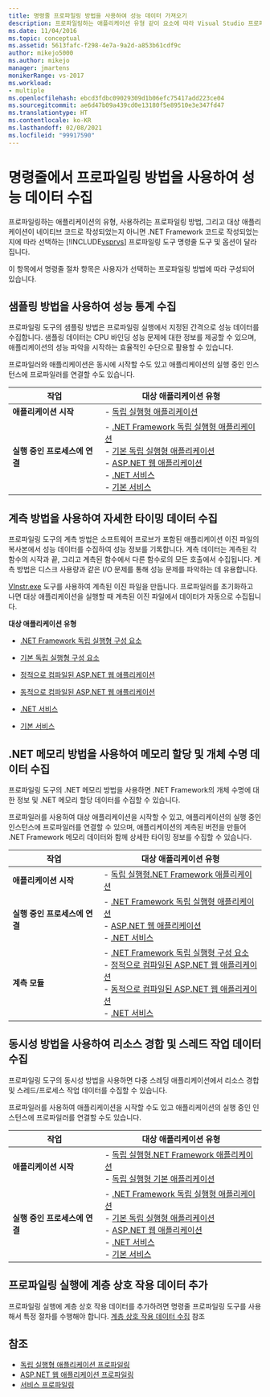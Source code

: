 ```yaml
---
title: 명령줄 프로파일링 방법을 사용하여 성능 데이터 가져오기
description: 프로파일링하는 애플리케이션 유형 같이 요소에 따라 Visual Studio 프로파일링 도구 명령줄 도구 및 옵션을 선택하는 방법을 알아봅니다.
ms.date: 11/04/2016
ms.topic: conceptual
ms.assetid: 5613fafc-f298-4e7a-9a2d-a853b61cdf9c
author: mikejo5000
ms.author: mikejo
manager: jmartens
monikerRange: vs-2017
ms.workload:
- multiple
ms.openlocfilehash: ebcd3fdbc09029309d1b06efc75417add223ce04
ms.sourcegitcommit: ae6d47b09a439cd0e13180f5e89510e3e347fd47
ms.translationtype: HT
ms.contentlocale: ko-KR
ms.lasthandoff: 02/08/2021
ms.locfileid: "99917590"
---
```

# <a name="use-profiling-methods-to-collect-performance-data-from-the-command-line"></a>명령줄에서 프로파일링 방법을 사용하여 성능 데이터 수집
프로파일링하는 애플리케이션의 유형, 사용하려는 프로파일링 방법, 그리고 대상 애플리케이션이 네이티브 코드로 작성되었는지 아니면 .NET Framework 코드로 작성되었는지에 따라 선택하는 [!INCLUDE[vsprvs](../code-quality/includes/vsprvs_md.md)] 프로파일링 도구 명령줄 도구 및 옵션이 달라집니다.

 이 항목에서 명령줄 절차 항목은 사용자가 선택하는 프로파일링 방법에 따라 구성되어 있습니다.

## <a name="use-the-sampling-method-to-collect-performance-statistics"></a>샘플링 방법을 사용하여 성능 통계 수집
 프로파일링 도구의 샘플링 방법은 프로파일링 실행에서 지정된 간격으로 성능 데이터를 수집합니다. 샘플링 데이터는 CPU 바인딩 성능 문제에 대한 정보를 제공할 수 있으며, 애플리케이션의 성능 파악을 시작하는 효율적인 수단으로 활용할 수 있습니다.

 프로파일러와 애플리케이션은 동시에 시작할 수도 있고 애플리케이션의 실행 중인 인스턴스에 프로파일러를 연결할 수도 있습니다.

|작업|대상 애플리케이션 유형|
|----------|-----------------------------|
|**애플리케이션 시작**|-   [독립 실행형 애플리케이션](../profiling/how-to-launch-a-stand-alone-app-and-collect-application-statistics.md)|
|**실행 중인 프로세스에 연결**|-   [.NET Framework 독립 실행형 애플리케이션](../profiling/how-to-attach-the-profiler-to-a-dotnet-app-and-collect-application-statistics.md)<br />-   [기본 독립 실행형 애플리케이션](../profiling/how-to-attach-the-profiler-to-a-native-app-and-collect-application-statistics.md)<br />-   [ASP.NET 웹 애플리케이션](../profiling/how-to-attach-the-profiler-to-an-aspnet-web-application-to-collect-application-statistics-by-using-the-command-line.md)<br />-   [.NET 서비스](../profiling/how-to-attach-the-profiler-to-a-dotnet-service-to-collect-application-statistics-by-using-the-command-line.md)<br />-   [기본 서비스](../profiling/how-to-attach-the-profiler-to-a-native-service-to-collect-application-statistics-by-using-the-command-line.md)|

## <a name="use-the-instrumentation-method-to-collect-detailed-timing-data"></a>계측 방법을 사용하여 자세한 타이밍 데이터 수집
 프로파일링 도구의 계측 방법은 소프트웨어 프로브가 포함된 애플리케이션 이진 파일의 복사본에서 성능 데이터를 수집하여 성능 정보를 기록합니다. 계측 데이터는 계측된 각 함수의 시작과 끝, 그리고 계측된 함수에서 다른 함수로의 모든 호출에서 수집됩니다. 계측 방법은 디스크 사용량과 같은 I/O 문제를 통해 성능 문제를 파악하는 데 유용합니다.

 [VInstr.exe](../profiling/vsinstr.md) 도구를 사용하여 계측된 이진 파일을 만듭니다. 프로파일러를 초기화하고 나면 대상 애플리케이션을 실행할 때 계측된 이진 파일에서 데이터가 자동으로 수집됩니다.

 **대상 애플리케이션 유형**

- [.NET Framework 독립 실행형 구성 요소](../profiling/how-to-instrument-a-dotnet-framework-component-and-collect-timing-data.md)

- [기본 독립 실행형 구성 요소](../profiling/how-to-instrument-a-native-component-and-collect-timing-data.md)

- [정적으로 컴파일된 ASP.NET 웹 애플리케이션](../profiling/how-to-instrument-statically-compiled-aspnet-and-collect-detailed-timing-data.md)

- [동적으로 컴파일된 ASP.NET 웹 애플리케이션](../profiling/how-to-instrument-a-dynamically-compiled-aspnet-app-and-collect-timing-data.md)

- [.NET 서비스](../profiling/how-to-instrument-a-dotnet-service-and-collect-detailed-timing-data-by-using-the-profiler-command-line.md)

- [기본 서비스](../profiling/how-to-instrument-a-native-service-and-collect-detailed-timing-data-by-using-the-profiler-command-line.md)

## <a name="use-net-memory-methods-to-collect-memory-allocation-and-object-lifetime-data"></a>.NET 메모리 방법을 사용하여 메모리 할당 및 개체 수명 데이터 수집
 프로파일링 도구의 .NET 메모리 방법을 사용하면 .NET Framework의 개체 수명에 대한 정보 및 .NET 메모리 할당 데이터를 수집할 수 있습니다.

 프로파일러를 사용하여 대상 애플리케이션을 시작할 수 있고, 애플리케이션의 실행 중인 인스턴스에 프로파일러를 연결할 수 있으며, 애플리케이션의 계측된 버전을 만들어 .NET Framework 메모리 데이터와 함께 상세한 타이밍 정보를 수집할 수 있습니다.

|작업|대상 애플리케이션 유형|
|----------|-----------------------------|
|**애플리케이션 시작**|-   [독립 실행형.NET Framework 애플리케이션](../profiling/how-to-launch-a-stand-alone-dotnet-framework-app-to-collect-memory-data.md)|
|**실행 중인 프로세스에 연결**|-   [.NET Framework 독립 실행형 애플리케이션](../profiling/how-to-attach-the-profiler-to-a-dotnet-framework-app-to-collect-memory-data.md)<br />-   [ASP.NET 웹 애플리케이션](../profiling/how-to-attach-the-profiler-to-an-aspnet-web-application-to-collect-memory-data-by-using-the-command-line.md)<br />-   [.NET 서비스](../profiling/how-to-attach-the-profiler-to-a-dotnet-service-to-collect-memory-data-by-using-the-command-line.md)|
|**계측 모듈**|-   [.NET Framework 독립 실행형 구성 요소](../profiling/how-to-instrument-a-dotnet-framework-component-and-collect-memory-data.md)<br />-   [정적으로 컴파일된 ASP.NET 웹 애플리케이션](../profiling/how-to-instrument-a-statically-compiled-aspnet-app-and-collect-memory-data.md)<br />-   [동적으로 컴파일된 ASP.NET 웹 애플리케이션](../profiling/how-to-instrument-a-dynamically-compiled-aspnet-web-application-and-collect-memory-data.md)<br />-   [.NET 서비스](../profiling/how-to-instrument-a-dotnet-framework-service-and-collect-memory-data-by-using-the-profiler-command-line.md)|

## <a name="use-the-concurrency-method-to-collect-resource-contention-and-thread-activity-data"></a>동시성 방법을 사용하여 리소스 경합 및 스레드 작업 데이터 수집
 프로파일링 도구의 동시성 방법을 사용하면 다중 스레딩 애플리케이션에서 리소스 경합 및 스레드/프로세스 작업 데이터를 수집할 수 있습니다.

 프로파일러를 사용하여 애플리케이션을 시작할 수도 있고 애플리케이션의 실행 중인 인스턴스에 프로파일러를 연결할 수도 있습니다.

|작업|대상 애플리케이션 유형|
|----------|-----------------------------|
|**애플리케이션 시작**|-   [독립 실행형.NET Framework 애플리케이션](../profiling/how-to-launch-a-stand-alone-dotnet-framework-app-to-collect-concurrency-data.md)<br />-   [독립 실행형 기본 애플리케이션](../profiling/how-to-launch-a-stand-alone-native-application-to-collect-concurrency-data.md)|
|**실행 중인 프로세스에 연결**|-   [.NET Framework 독립 실행형 애플리케이션](../profiling/how-to-attach-the-profiler-to-a-dotnet-app-and-collect-concurrency-data.md)<br />-   [기본 독립 실행형 애플리케이션](../profiling/how-to-attach-the-profiler-to-a-native-app-and-collect-concurrency-data.md)<br />-   [ASP.NET 웹 애플리케이션](../profiling/how-to-attach-the-profiler-to-an-aspnet-web-application-to-collect-concurrency-data-by-using-the-command-line.md)<br />-   [.NET 서비스](../profiling/how-to-attach-the-profiler-to-a-dotnet-service-to-collect-concurrency-data-by-using-the-command-line.md)<br />-   [기본 서비스](../profiling/how-to-attach-the-profiler-to-a-native-service-to-collect-concurrency-data-by-using-the-command-line.md)|

## <a name="add-tier-interaction-data-to-a-profiling-run"></a>프로파일링 실행에 계층 상호 작용 데이터 추가
 프로파일링 실행에 계층 상호 작용 데이터를 추가하려면 명령줄 프로파일링 도구를 사용해서 특정 절차를 수행해야 합니다. [계층 상호 작용 데이터 수집](../profiling/adding-tier-interaction-data-from-the-command-line.md) 참조

## <a name="see-also"></a>참조
- [독립 실행형 애플리케이션 프로파일링](../profiling/command-line-profiling-of-stand-alone-applications.md)
- [ASP.NET 웹 애플리케이션 프로파일링](../profiling/command-line-profiling-of-aspnet-web-applications.md)
- [서비스 프로파일링](../profiling/command-line-profiling-of-services.md)
